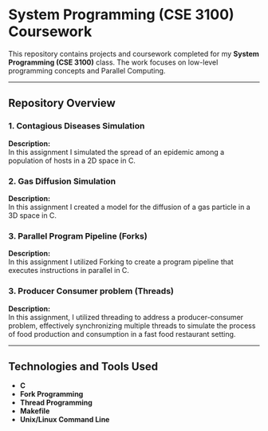 # **System Programming (CSE 3100) Coursework**  

This repository contains projects and coursework completed for my **System Programming (CSE 3100)** class. The work focuses on low-level programming concepts and Parallel Computing.

---

## **Repository Overview**

### **1. Contagious Diseases Simulation**  
**Description:**  
In this assignment I simulated the spread of an epidemic among a population of hosts in a 2D space in C.

### **2. Gas Diffusion Simulation**  
**Description:**  
In this assignment I created a model for the diffusion of a gas particle in a 3D space in C.

### **3. Parallel Program Pipeline (Forks)**  
**Description:**  
In this assignment I utilized Forking to create a program pipeline that executes instructions in parallel in C.

### **3. Producer Consumer problem (Threads)**  
**Description:**  
In this assignment, I utilized threading to address a producer-consumer problem, effectively synchronizing multiple threads to simulate the process of food production and consumption in a fast food restaurant setting.

---
## **Technologies and Tools Used**
- **C**
- **Fork Programming**
- **Thread Programming**
- **Makefile**
- **Unix/Linux Command Line**
